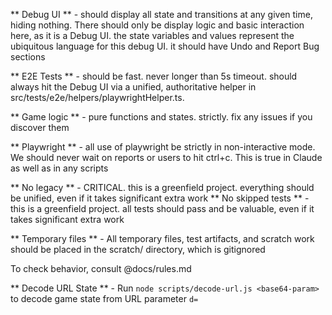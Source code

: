 ** Debug UI ** - should display all state and transitions at any given time, hiding nothing.  There should only be display logic and basic interaction here, as it is a Debug UI. the state variables and values represent the ubiquitous language for this debug UI.  it should have Undo and Report Bug sections

** E2E Tests ** - should be fast. never longer than 5s timeout. should always hit the Debug UI via a unified, authoritative helper in src/tests/e2e/helpers/playwrightHelper.ts. 

** Game logic ** - pure functions and states. strictly.  fix any issues if you discover them

** Playwright ** - all use of playwright be strictly in non-interactive mode.  We should never wait on reports or users to hit ctrl+c.  This is true in Claude as well as in any scripts

** No legacy ** - CRITICAL. this is a greenfield project.  everything should be unified, even if it takes significant extra work
** No skipped tests ** - this is a greenfield project.  all tests should pass and be valuable, even if it takes significant extra work

** Temporary files ** - All temporary files, test artifacts, and scratch work should be placed in the scratch/ directory, which is gitignored

To check behavior, consult @docs/rules.md

** Decode URL State ** - Run `node scripts/decode-url.js <base64-param>` to decode game state from URL parameter `d=`